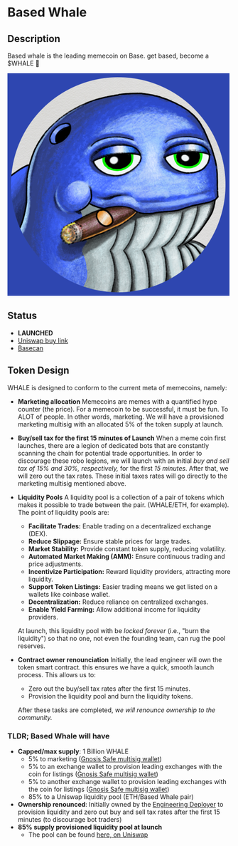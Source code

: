 # Based Whale

## Description

Based whale is the leading memecoin on Base. get based, become a $WHALE 🐋

![A blue whale with a cigar in it's mouth](./images/basedwhale.png)

## Status

- **LAUNCHED**
- [Uniswap buy link](https://app.uniswap.org/explore/tokens/base/0xe1000b604e193d4f2618cf323602de1aed20f660?chain=base)
- [Basecan](https://basescan.org/address/0xE1000b604E193D4F2618cF323602De1AeD20F660)

## Token Design

WHALE is designed to conform to the current meta of memecoins, namely:

- **Marketing allocation**
  Memecoins are memes with a quantified hype counter (the price). For a memecoin to be successful, it must be fun. To ALOT of people. In other words, marketing. We will have a provisioned marketing multisig with an allocated 5% of the token supply at launch.
- **Buy/sell tax for the first 15 minutes of Launch**
  When a meme coin first launches, there are a legion of dedicated bots that are constantly scanning the chain for potential trade opportunities. In order to discourage these robo legions, we will launch with an initial *buy and sell tax of 15% and 30%, respectively,* for the first *15 minutes*. After that, we will zero out the tax rates. These initial taxes rates will go directly to the marketing multisig mentioned above.

- **Liquidity Pools**
  A liquidity pool is a collection of a pair of tokens which makes it possible to trade between the pair. (WHALE/ETH, for example). The point of liquidity pools are:
  - **Facilitate Trades:** Enable trading on a decentralized exchange (DEX).
  - **Reduce Slippage:** Ensure stable prices for large trades.
  - **Market Stability:** Provide constant token supply, reducing volatility.
  - **Automated Market Making (AMM):** Ensure continuous trading and price adjustments.
  - **Incentivize Participation:** Reward liquidity providers, attracting more liquidity.
  - **Support Token Listings:** Easier trading means we get listed on a wallets like coinbase wallet.
  - **Decentralization:** Reduce reliance on centralized exchanges.
  - **Enable Yield Farming:** Allow additional income for liquidity providers.

  At launch, this liquidity pool with be *locked forever* (i.e., "burn the liquidity") so that no one, not even the founding team, can rug the pool reserves.

- **Contract owner renounciation**
  Initially, the lead engineer will own the token smart contract. this ensures we have a quick, smooth launch process. This allows us to:
  - Zero out the buy/sell tax rates after the first 15 minutes.
  - Provision the liquidity pool and burn the liquidity tokens.

  After these tasks are completed, *we will renounce ownership to the community.*

### TLDR; Based Whale will have

- **Capped/max supply**: 1 Billion WHALE
  - 5% to marketing ([Gnosis Safe multisig wallet](https://basescan.org/address/0x65D23D5956b2F7E519df94dffA21ff3b078e7FE0))
  - 5% to an exchange wallet to provision leading exchanges with the coin for listings ([Gnosis Safe multisig wallet](https://basescan.org/address/0xeBa74571b3B7703580f908a6A9035EB930C4F37D))
  - 5% to another exchange wallet to provision leading exchanges with the coin for listings ([Gnosis Safe multisig wallet](https://basescan.org/address/0x6ca7304B0871F36Cd3cDF429b928a57a939d86A1))
  - 85% to a Uniswap liquidity pool (ETH/Based Whale pair)
- **Ownership renounced**: Initially owned by the [Engineering Deployer](https://basescan.org/address/0x566bd9df983bfeff836a2c3b644553e6a80850fa) to provision liquidity and zero out buy and sell tax rates after the first 15 minutes (to discourage bot traders)
- **85% supply provisioned liquidity pool at launch**
  - The pool can be found [here, on Uniswap](https://app.uniswap.org/explore/pools/base/0x20dFf67fa70facB778e424dc5c2233700D90cB56?chain=base)
